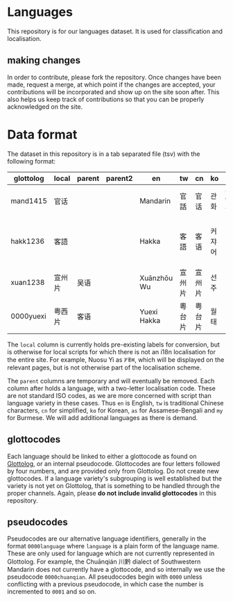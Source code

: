 # Languages

This repository is for our languages dataset. It is used for classification and localisation. 

## making changes

In order to contribute, please fork the repository. Once changes have been made, request a merge, at which point if the changes are accepted, your contributions will be incorporated and show up on the site soon after. This also helps us keep track of contributions so that you can be properly acknowledged on the site.

# Data format

The dataset in this repository is in a tab separated file (tsv) with the following format:

| glottolog | local  | parent | parent2 | en          | tw     | cn     | ko     | as             | my        |
|-----------|--------|--------|---------|-------------|--------|--------|--------|----------------|-----------|
| mand1415  | 官话   |        |         | Mandarin    | 官話   | 官话   | 관화   | মান্য চীনা ভাষা | မန်ဒရင်   |
| hakk1236  | 客語   |        |         | Hakka       | 客語   | 客语   | 커쟈어 | খেচিয়া         | ဟတ်ကာစကား |
| xuan1238  | 宣州片 | 吴语   |         | Xuānzhōu Wu | 宣州片 | 宣州片 | 선주   |                |           |
| 0000yuexi | 粤西片 | 客语   |         | Yuexi Hakka | 粵台片 | 粤台片 | 월태   |                |           |

The `local` column is currently holds pre-existing labels for conversion, but is otherwise for local scripts for which there is not an i18n localisation for the entire site. For example, Nuosu Yi as ꏃꎖꉙ, which will be displayed on the relevant pages, but is not otherwise part of the localisation scheme.

The `parent` columns are temporary and will eventually be removed. Each column after holds a language, with a two-letter localisation code. These are not standard ISO codes, as we are more concerned with script than language variety in these cases. Thus `en` is English, `tw` is traditional Chinese characters, `cn` for simplified, `ko` for Korean, `as` for Assamese-Bengali and `my` for Burmese. We will add additional languages as there is demand.

## glottocodes

Each language should be linked to either a glottocode as found on [Glottolog](https://glottolog.org/), or an internal pseudocode. Glottocodes are four letters followed by four numbers, and are provided only from Glottolog. Do not create new glottocodes. If a language variety's subgrouping is well established but the variety is not yet on Glottolog, that is something to be handled through the proper channels. Again, please **do not include invalid glottocodes** in this repository.

## pseudocodes

Pseudocodes are our alternative language identifiers, generally in the format `0000language` where `language` is a plain form of the language name. These are only used for language which are not currently represented in Glottolog. For example, the Chuānqián 川黔 dialect of Southwestern Mandarin does not currently have a glottocode, and so internally we use the pseudocode `0000chuanqian`. All pseudocodes begin with `0000` unless conflicting with a previous pseudocode, in which case the number is incremented to `0001` and so on.

